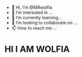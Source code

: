 - 👋 Hi, I’m @MRwolfia
- 👀 I’m interested in ...
- 🌱 I’m currently learning..
- 💞️ I’m looking to collaborate on ...
- 📫 How to reach me ...

<h1> HI I AM WOLFIA <h1>
<!---
MRwolfia/MRwolfia is a ✨ special ✨ repository because its `README.md` (this file) appears on your GitHub profile.
You can click the Preview link to take a look at your changes.
--->

